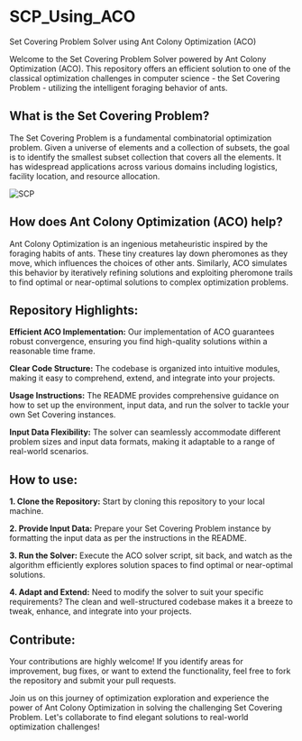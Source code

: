 # SCP_Using_ACO
Set Covering Problem Solver using Ant Colony Optimization (ACO)

Welcome to the Set Covering Problem Solver powered by Ant Colony Optimization (ACO). This repository offers an efficient solution to one of the classical optimization challenges in computer science - the Set Covering Problem - utilizing the intelligent foraging behavior of ants.

## What is the Set Covering Problem?

The Set Covering Problem is a fundamental combinatorial optimization problem. Given a universe of elements and a collection of subsets, the goal is to identify the smallest subset collection that covers all the elements. It has widespread applications across various domains including logistics, facility location, and resource allocation.

<img src= "https://www.tutorialspoint.com/design_and_analysis_of_algorithms/images/universal_set.jpg" alt = "SCP" >

## How does Ant Colony Optimization (ACO) help?

Ant Colony Optimization is an ingenious metaheuristic inspired by the foraging habits of ants. These tiny creatures lay down pheromones as they move, which influences the choices of other ants. Similarly, ACO simulates this behavior by iteratively refining solutions and exploiting pheromone trails to find optimal or near-optimal solutions to complex optimization problems.

## Repository Highlights:

**Efficient ACO Implementation:** Our implementation of ACO guarantees robust convergence, ensuring you find high-quality solutions within a reasonable time frame.

**Clear Code Structure:** The codebase is organized into intuitive modules, making it easy to comprehend, extend, and integrate into your projects.

**Usage Instructions:** The README provides comprehensive guidance on how to set up the environment, input data, and run the solver to tackle your own Set Covering instances.

**Input Data Flexibility:** The solver can seamlessly accommodate different problem sizes and input data formats, making it adaptable to a range of real-world scenarios.

## How to use:
**1. Clone the Repository:** Start by cloning this repository to your local machine.

**2. Provide Input Data:** Prepare your Set Covering Problem instance by formatting the input data as per the instructions in the README.

**3. Run the Solver:** Execute the ACO solver script, sit back, and watch as the algorithm efficiently explores solution spaces to find optimal or near-optimal solutions.

**4. Adapt and Extend:** Need to modify the solver to suit your specific requirements? The clean and well-structured codebase makes it a breeze to tweak, enhance, and integrate into your projects.

## Contribute:
Your contributions are highly welcome! If you identify areas for improvement, bug fixes, or want to extend the functionality, feel free to fork the repository and submit your pull requests.

Join us on this journey of optimization exploration and experience the power of Ant Colony Optimization in solving the challenging Set Covering Problem. Let's collaborate to find elegant solutions to real-world optimization challenges!
